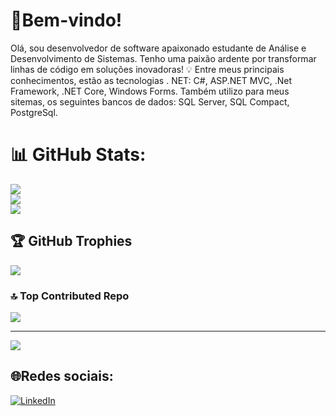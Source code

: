 # 💫Bem-vindo!
Olá, sou desenvolvedor de software apaixonado estudante de Análise e Desenvolvimento de Sistemas. Tenho uma paixão ardente por transformar linhas de código em soluções inovadoras! 💡 Entre meus principais conhecimentos, estão as tecnologias . NET: C#, ASP.NET MVC, .Net Framework, .NET Core, Windows Forms. Também utilizo para meus sitemas, os seguintes bancos de dados: SQL Server, SQL Compact, PostgreSql. 
# 📊 GitHub Stats:
![](https://github-readme-stats.vercel.app/api?username=EduRamoss3&theme=midnight-purple&hide_border=false&include_all_commits=true&count_private=true)<br/>
![](https://github-readme-streak-stats.herokuapp.com/?user=EduRamoss3&theme=midnight-purple&hide_border=false)<br/>
![](https://github-readme-stats.vercel.app/api/top-langs/?username=EduRamoss3&theme=midnight-purple&hide_border=false&include_all_commits=true&count_private=true&layout=compact)

## 🏆 GitHub Trophies
![](https://github-profile-trophy.vercel.app/?username=EduRamoss3&theme=defaultl&no-frame=false&no-bg=true&margin-w=4&color=black)

### 🔝 Top Contributed Repo
![](https://github-contributor-stats.vercel.app/api?username=EduRamoss3&limit=5&theme=dark&combine_all_yearly_contributions=true)

---
[![](https://visitcount.itsvg.in/api?id=EduRamoss3a&icon=6&color=6)](https://visitcount.itsvg.in)
## 🌐Redes sociais:
[![LinkedIn](https://img.shields.io/badge/LinkedIn-%230077B5.svg?logo=linkedin&logoColor=white)](https://www.linkedin.com/in/eduardo-ramos-da-silva-9a7835245/)
<!-- Proudly created with GPRM ( https://gprm.itsvg.in ) -->
